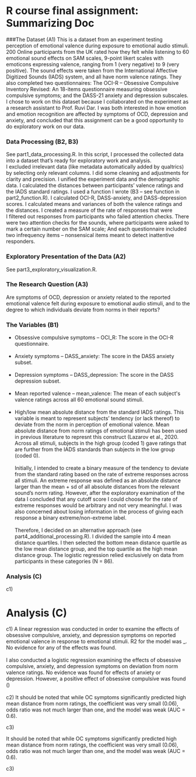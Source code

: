 # R course final assignment: Summarizing Doc

###The Dataset (A1)
This is a dataset from an experiment testing perception of emotional valence during exposure to emotional audio stimuli. 200 Online participants from the UK rated how they felt while listening to 60 emotional sound effects on SAM scales, 9-point likert scales with emoticons expressing valence, ranging from 1 (very negative) to 9 (very positive). The sound effects were taken from the International Affective Digitized Sounds (IADS) system, and all have norm valence ratings. They also completed two questionnaires: The OCI-R – Obsessive Compulsive Inventory Revised: An 18-items questionnaire measuring obsessive compulsive symptoms; and the DASS-21 anxiety and depression subscales.
I chose to work on this dataset because I collaborated on the experiment as a research assistant to Prof. Ruvi Dar. I was both interested in how emotion and emotion recognition are affected by symptoms of OCD, depression and anxiety, and concluded that this assignment can be a good opportunity to do exploratory work on our data. 

### Data Processing (B2, B3)
See part1_data_processing.R.
In this script, I processed the collected data into a dataset that’s ready for exploratory work and analysis.  
I excluded irrelevant data (like metadata automatically added by qualtrics) by selecting only relevant columns.
I did some cleaning and adjustments for clarity and precision.
I unified the experiment data and the demographic data.
I calculated the distances between participants’ valence ratings and the IADS standard ratings. I used a function I wrote (B3 – see function in part2_function.R).
I calculated OCI-R, DASS-anxiety, and DASS-depression scores.
I calculated means and variances of both the valence ratings and the distances. 
I created a measure of the rate of responses that were   
I filtered out responses from participants who failed attention checks. There were two attention checks for the sounds, where participants were asked to mark a certain number on the SAM scale; And each questionnaire included two infrequency items – nonsensical items meant to detect inattentive responders.

### Exploratory Presentation of the Data (A2)
See part3_exploratory_visualization.R.





### The Research Question (A3)
Are symptoms of OCD, depression or anxiety related to the reported emotional valence felt during exposure to emotional audio stimuli, and to the degree to which individuals deviate from norms in their reports? 

### The Variables (B1)

- Obsessive compulsive symptoms – OCI_R: The score in the OCI-R questionnaire. <br/><br/>
- Anxiety symptoms – DASS_anxiety: The score in the DASS anxiety subset. <br/><br/>
- Depression symptoms – DASS_depression: The score in the DASS depression subset. <br/><br/>
- Mean reported valence – mean_valence: The mean of each subject's valence ratings across all 60 emotional sound stimuli. <br/><br/>
- High/low mean absolute distance from the standard IADS ratings. This variable is meant to represent subjects’ tendency (or lack thereof) to deviate from the norm in perception of emotional valence. Mean absolute distance from norm ratings of emotional stimuli has been used in previous literature to represnt this construct (Lazarov et al., 2020. Across all stimuli, subjects in the high group (coded 1) gave ratings that are further from the IADS standards than subjects in the low group (coded 0). <br/><br/>
Initially, I intended to create a binary measure of the tendency to deviate from the standard rating based on the rate of extreme responses across all stimuli. An extreme response was defined as an absolute distance larger than the mean + sd of all absolute distances from the relevant sound’s norm rating. However, after the exploratory examination of the data I concluded that any cutoff score I could choose for the rate of extreme responses would be arbitrary and not very meaningful. I was also concerned about losing information in the process of giving each response a binary extreme/non-extreme label. <br/><br/>
Therefore, I decided on an alternative approach (see part4_additional_processing.R). I divided the sample into 4 mean distance quartiles. I then selected the bottom mean distance quartile as the low mean distance group, and the top quartile as the high mean distance group. The logistic regression relied exclusively  on data from participants in these categories (N = 86).    


### Analysis (C)
c1) 
# Analysis (C)
c1) A linear regression was conducted in order to examine the effects of obsessive compulsive, anxiety, and depression symptoms on reported emotional valence in response to emotional stimuli. R2 for the model was _. No evidence for any of the effects was found. <br/><br/>
I also conducted a logistic regression examining the effects of obsessive compulsive, anxiety, and depression symptoms on deviation from norm valence ratings. No evidence was found for effects of anxiety or depression. However, a positive effect of obsessive compulsive was found ()<br/><br/>
c2) 
It should be noted that while OC symptoms significantly predicted high mean distance from norm ratings, the coefficient was very small (0.06), odds ratio was not much larger than one, and the model was weak (AUC = 0.6).
 
c3) 

It should be noted that while OC symptoms significantly predicted high mean distance from norm ratings, the coefficient was very small (0.06), odds ratio was not much larger than one, and the model was weak (AUC = 0.6).
 
c3) 
